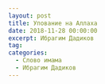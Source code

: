 ```yaml
---
layout: post
title: Упование на Аллаха
date: 2018-11-28 00:00:00
excerpt: Ибрагим Дадиков
tag:
categories:
  - Слово имама
  - Ибрагим Дадиков
---
```



<div id="vk_playlist_-148559660_27"></div>

<script type="text/javascript" src="https://vk.com/js/api/openapi.js?160"></script>

<script type="text/javascript">VK.init({
            apiId: 6424843,
            status: true,
            onlyWidgets: true
          });
          (function() {
            VK.Auth.getLoginStatus(function(res) {
                if (res.status === 'connected') {
                    VK.Widgets.Playlist("vk_playlist_-148559660_27", -148559660, 27,'f83fcfdb6cf625ec0a');
                } else {
                    var container = document.getElementById('vk_playlist_-148559660_27');
                    container.innerHTML = '<audio controls preload="none"><source src="https://firebasestorage.googleapis.com/v0/b/kaziyat-ru.appspot.com/o/%D0%A3%D0%BF%D0%BE%D0%B2%D0%B0%D0%BD%D0%B8%D0%B5%20%D0%BD%D0%B0%20%D0%90%D0%BB%D0%BB%D0%B0%D1%85%D0%B0%2FWhatsApp%20Audio%202018-12-15%20at%2008.32.07%20(1).mp3?alt=media&token=b5500c40-1882-49b9-9ce1-b7f509a7e23d"></audio><br/><audio controls preload="none"><source src="https://firebasestorage.googleapis.com/v0/b/kaziyat-ru.appspot.com/o/%D0%A3%D0%BF%D0%BE%D0%B2%D0%B0%D0%BD%D0%B8%D0%B5%20%D0%BD%D0%B0%20%D0%90%D0%BB%D0%BB%D0%B0%D1%85%D0%B0%2FWhatsApp%20Audio%202018-12-15%20at%2008.32.07%20(1)%20(2).mp3?alt=media&token=32d937ad-191a-4678-9038-70d376f2a124"></audio><br/>'
                }
            });
        }());</script>